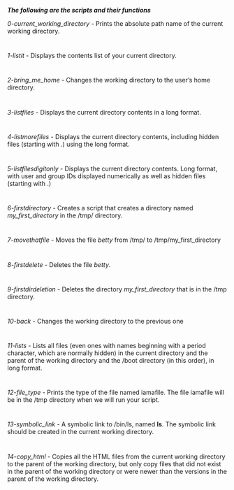 ***The following are the scripts and their functions***

_0-current_working_directory_ - Prints the absolute path name of the current working directory.
#
_1-listit_ - Displays the contents list of your current directory.
#
_2-bring_me_home_ - Changes the working directory to the user’s home directory.
#
_3-listfiles_ - Displays the current directory contents in a long format.
#
_4-listmorefiles_ - Displays the current directory contents, including hidden files (starting with .) using the long format.
#
_5-listfilesdigitonly_ - Displays the current directory contents. Long format, with user and group IDs displayed numerically as well as hidden files (starting with .)
#
_6-firstdirectory_ - Creates a script that creates a directory named *my_first_directory* in the /tmp/ directory.
#
_7-movethatfile_ - Moves the file *betty* from /tmp/ to /tmp/my_first_directory
#
_8-firstdelete_ - Deletes the file *betty*.
#
_9-firstdirdeletion_ - Deletes the directory *my_first_directory* that is in the /tmp directory.
#
_10-back_ - Changes the working directory to the previous one
#
_11-lists_ - Lists all files (even ones with names beginning with a period character, which are normally hidden) in the current directory and the parent of the working directory and the /boot directory (in this order), in long format.
#
_12-file_type_ - Prints the type of the file named iamafile. The file iamafile will be in the /tmp directory when we will run your script.
#
_13-symbolic_link_ - A symbolic link to /bin/ls, named __ls__. The symbolic link should be created in the current working directory.
#
_14-copy_html_ - Copies all the HTML files from the current working directory to the parent of the working directory, but only copy files that did not exist in the parent of the working directory or were newer than the versions in the parent of the working directory.